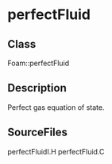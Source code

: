 # perfectFluid 
## Class
Foam::perfectFluid

## Description
Perfect gas equation of state.

## SourceFiles
perfectFluidI.H
perfectFluid.C

